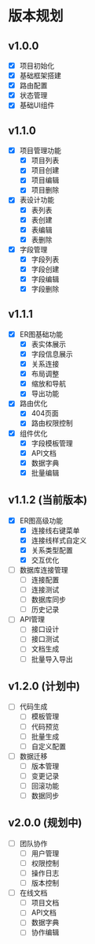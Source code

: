 # 版本规划

## v1.0.0
- [x] 项目初始化
- [x] 基础框架搭建
- [x] 路由配置
- [x] 状态管理
- [x] 基础UI组件

## v1.1.0
- [x] 项目管理功能
  - [x] 项目列表
  - [x] 项目创建
  - [x] 项目编辑
  - [x] 项目删除
- [x] 表设计功能
  - [x] 表列表
  - [x] 表创建
  - [x] 表编辑
  - [x] 表删除
- [x] 字段管理
  - [x] 字段列表
  - [x] 字段创建
  - [x] 字段编辑
  - [x] 字段删除

## v1.1.1
- [x] ER图基础功能
  - [x] 表实体展示
  - [x] 字段信息展示
  - [x] 关系连接
  - [x] 布局调整
  - [x] 缩放和导航
  - [x] 导出功能
- [x] 路由优化
  - [x] 404页面
  - [x] 路由权限控制
- [x] 组件优化
  - [x] 字段模板管理
  - [x] API文档
  - [x] 数据字典
  - [x] 批量编辑

## v1.1.2 (当前版本)
- [x] ER图高级功能
  - [x] 连接线右键菜单
  - [x] 连接线样式自定义
  - [x] 关系类型配置
  - [x] 交互优化
- [ ] 数据库连接管理
  - [ ] 连接配置
  - [ ] 连接测试
  - [ ] 数据库同步
  - [ ] 历史记录
- [ ] API管理
  - [ ] 接口设计
  - [ ] 接口测试
  - [ ] 文档生成
  - [ ] 批量导入导出

## v1.2.0 (计划中)
- [ ] 代码生成
  - [ ] 模板管理
  - [ ] 代码预览
  - [ ] 批量生成
  - [ ] 自定义配置
- [ ] 数据迁移
  - [ ] 版本管理
  - [ ] 变更记录
  - [ ] 回滚功能
  - [ ] 数据同步

## v2.0.0 (规划中)
- [ ] 团队协作
  - [ ] 用户管理
  - [ ] 权限控制
  - [ ] 操作日志
  - [ ] 版本控制
- [ ] 在线文档
  - [ ] 项目文档
  - [ ] API文档
  - [ ] 数据字典
  - [ ] 协作编辑 